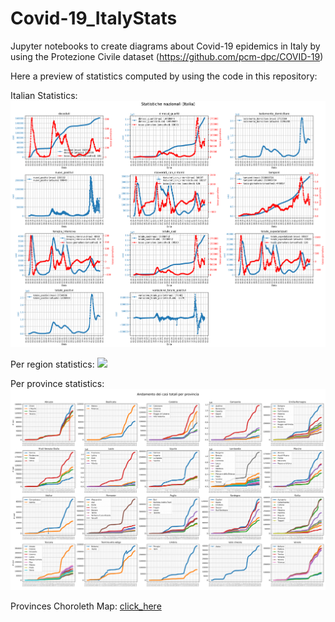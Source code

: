 # Covid-19_ItalyStats
Jupyter notebooks to create diagrams about Covid-19 epidemics in Italy by using the Protezione Civile dataset (https://github.com/pcm-dpc/COVID-19)

Here a preview of statistics computed by using the code in this repository:

Italian Statistics:
![](notebooks/figures/Italy_stats.png)

Per region statistics:
![](notebooks/figures/per_region_stats.png)

Per province statistics:
![](notebooks/figures/provinces_trend.png)

Provinces Choroleth Map:
[click_here](notebooks/figures/province_choropleth_map.html)


